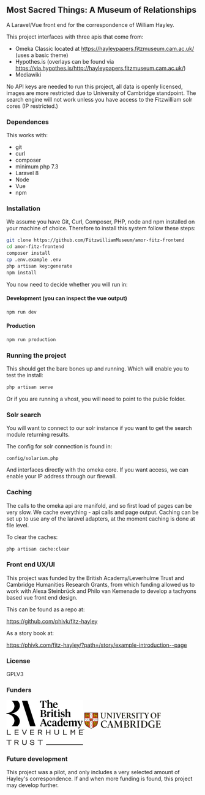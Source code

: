 ## Most Sacred Things: A Museum of Relationships

A Laravel/Vue front end for the correspondence of William Hayley.

This project interfaces with three apis that come from:

* Omeka Classic located at https://hayleypapers.fitzmuseum.cam.ac.uk/ (uses a basic theme)
* Hypothes.is (overlays can be found via https://via.hypothes.is/http://hayleypapers.fitzmuseum.cam.ac.uk/)
* Mediawiki

No API keys are needed to run this project, all data is openly licensed, images
are more restricted due to University of Cambridge standpoint. The search engine will not
work unless you have access to the Fitzwilliam solr cores (IP restricted.)

### Dependences

This works with:

* git
* curl
* composer
* minimum php 7.3
* Laravel 8
* Node
* Vue
* npm

### Installation

We assume you have Git, Curl, Composer, PHP, node and npm installed on your machine of choice.
Therefore to install this system follow these steps:

```bash
git clone https://github.com/FitzwilliamMuseum/amor-fitz-frontend
cd amor-fitz-frontend
composer install
cp .env.example .env
php artisan key:generate
npm install
```
You now need to decide whether you will run in:

#### Development (you can inspect the vue output)

```bash
npm run dev
```

#### Production

```bash
npm run production
```

### Running the project

This should get the bare bones up and running. Which will enable you to test the install:

```bash
php artisan serve
```

Or if you are running a vhost, you will need to point to the public folder.

### Solr search

You will want to connect to our solr instance if you want to get the search module returning results.

The config for solr connection is found in:

```
config/solarium.php
```

And interfaces directly with the omeka core. If you want access, we can enable your IP address through our firewall.

### Caching

The calls to the omeka api are manifold, and so first load of pages can be very slow. We cache everything - api calls and page output. Caching can be set up to use any of the laravel adapters, at the moment caching is done at file level.

To clear the caches:

```bash
php artisan cache:clear  
```

### Front end UX/UI

This project was funded by the British Academy/Leverhulme Trust and Cambridge Humanities Research Grants, from which funding allowed us to work with Alexa Steinbrück and Philo van Kemenade to develop a tachyons based vue front end design.

This can be found as a repo at:

https://github.com/phivk/fitz-hayley

As a story book at:

https://phivk.com/fitz-hayley/?path=/story/example-introduction--page

### License

GPLV3

### Funders

  <a href="https://www.thebritishacademy.ac.uk/" title="The British Academy">
    <img src="public/images/svg/ba-logo.svg" alt="British Academy Logo" width="200">
  </a>

  <a href="https://cam.ac.uk" title="The Leverhulme Trust">
    <img src="public/images/svg/cambridge-logo.svg" alt="Cambridge University Logo" width="200">
  </a>

  <a href="https://www.leverhulme.ac.uk" title="The Leverhulme Trust">
    <img src="public/images/svg/leverhulme-logo.svg" alt="Leverhulme Trust Logo" width="200">
  </a>

### Future development

This project was a pilot, and only includes a very selected amount of Hayley's correspondence. If
and when more funding is found, this project may develop further. 
